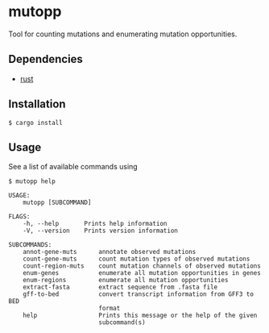 # mutopp

Tool for counting mutations and enumerating mutation opportunities.

## Dependencies

- [rust](https://www.rust-lang.org/en-US/install.html)

## Installation

```
$ cargo install
```

## Usage

See a list of available commands using

```
$ mutopp help
```

```
USAGE:
    mutopp [SUBCOMMAND]

FLAGS:
    -h, --help       Prints help information
    -V, --version    Prints version information

SUBCOMMANDS:
    annot-gene-muts      annotate observed mutations
    count-gene-muts      count mutation types of observed mutations
    count-region-muts    count mutation channels of observed mutations
    enum-genes           enumerate all mutation opportunities in genes
    enum-regions         enumerate all mutation opportunities
    extract-fasta        extract sequence from .fasta file
    gff-to-bed           convert transcript information from GFF3 to BED
                         format
    help                 Prints this message or the help of the given
                         subcommand(s)
```

